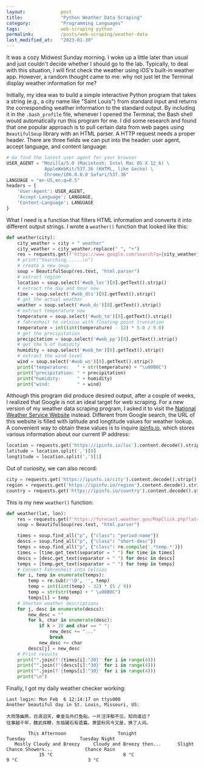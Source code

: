 ```yaml
---
layout:             post
title:              "Python Weather Data Scraping"
category:           "Programming Languages"
tags:               web-scraping python
permalink:          /posts/web-scraping/weather-data
last_modified_at:   "2023-01-30"
---
```


It was a cozy Midwest Sunday morning. I woke up a little later than usual and just couldn't decide whether I should go to the lab. Typically, to deal with this situation, I will first check the weather using iOS's built-in weather app. However, a random thought came to me: why not just let the Terminal display weather information for me?

<!-- excerpt-end -->

Initially, my idea was to build a simple interactive Python program that takes a string (e.g., a city name like "Saint Louis") from standard input and returns the corresponding weather information to the standard output. By including it in the <code>.bash_profile</code> file, whenever I opened the Terminal, the Bash shell would automatically run this program for me. I did some research and found that one popular approach is to pull certain data from web pages using <code>BeautifulSoup</code> library with an HTML parser. A HTTP request needs a proper header. There are three fields we can put into the header: user agent, accept language, and content language:

```python
# Go find the latest user agent for your browser
USER_AGENT = "Mozilla/5.0 (Macintosh; Intel Mac OS X 12_6) \
              AppleWebKit/537.36 (KHTML, like Gecko) \
              Chrome/106.0.0.0 Safari/537.36"
LANGUAGE = "en-US,en;q=0.5"
headers = {
    'User-Agent': USER_AGENT, 
    'Accept-Language': LANGUAGE, 
    'Content-Language': LANGUAGE
}
```

What I need is a function that filters HTML information and converts it into different output strings. I wrote a <code>weather()</code> function that looked like this:

```python
def weather(city):
    city_weather = city + " weather"
    city_weather = city_weather.replace(" ", "+")
    res = requests.get(f'https://www.google.com/search?q={city_weather}&oq={city_weather}&aqs=chrome.0.69i59j0i20i263i512j0i512l8.3487j1j9&sourceid=chrome&ie=UTF-8', headers = headers)
    # print("Searching......\n")
    # create a new soup
    soup = BeautifulSoup(res.text, "html.parser")
    # extract region
    location = soup.select('#wob_loc')[0].getText().strip()
    # extract the day and hour now
    time = soup.select('#wob_dts')[0].getText().strip()
    # get the actual weather
    weather = soup.select('#wob_dc')[0].getText().strip()
    # extract temperature now
    temperature = soup.select('#wob_tm')[0].getText().strip()
    # fahrenheit to celsius with floating point truncation
    temperature = int((int(temperature) - 32) * 5.0 / 9.0)
    # get the precipitation
    precipitation = soup.select('#wob_pp')[0].getText().strip()
    # get the % of humidity
    humidity = soup.select('#wob_hm')[0].getText().strip()
    # extract the wind level
    wind = soup.select('#wob_ws')[0].getText().strip()
    print("temperature:   " + str(temperature) + "\u00B0C")
    print("precipitation: " + precipitation)
    print("humidity:      " + humidity)
    print("wind:          " + wind)
```

Although this program did produce desired output, after a couple of weeks, I realized that Google is not an ideal target for web scraping. For a new version of my weather data scraping program, I asked it to visit the [National Weather Service Website](https://www.weather.gov/) instead. Different from Google search, the URL of this website is filled with latitude and longtitude values for weather lookup. A convenient way to obtain these values is to inquire [ipinfo.io](ipinfo.io), which stores various information about our current IP address:

```python
location = requests.get('https://ipinfo.io/loc').content.decode().strip()
latitude = location.split(',')[0]
longtitude = location.split(',')[1]
```

Out of curiosity, we can also record:

```python
city = requests.get('https://ipinfo.io/city').content.decode().strip()
region = requests.get('https://ipinfo.io/region').content.decode().strip()
country = requests.get('https://ipinfo.io/country').content.decode().strip()
```

This is my new <code>weather()</code> function:

```python
def weather(lat, lon):
    res = requests.get(f'https://forecast.weather.gov/MapClick.php?lat={lat}&lon={lon}', headers = headers)
    soup = BeautifulSoup(res.text, "html.parser")

    times = soup.find_all("p", {"class": "period-name"})
    descs = soup.find_all("p", {"class": "short-desc"})
    temps = soup.find_all("p", {"class": re.compile('.*temp.*')})
    times = [time.get_text(separator = " ") for time in times]
    descs = [desc.get_text(separator = " ") for desc in descs]
    temps = [temp.get_text(separator = " ") for temp in temps]
    # Convert Fahrenheit into Celsius
    for i, temp in enumerate(temps):
        temp = re.sub(r'\D', '', temp)
        temp = int((int(temp) - 32) * (5 / 9))
        temp = str(str(temp) + " \u00B0C")
        temps[i] = temp
    # Shorten weather descriptions
    for j, desc in enumerate(descs):
        new_desc = ""
        for k, char in enumerate(desc):
            if k > 20 and char == " ":
                new_desc += "..."
                break
            new_desc += char
        descs[j] = new_desc
    # Print results
    print("".join(f'{times[i]:^30}' for i in range(4)))
    print("".join(f'{descs[i]:^30}' for i in range(4)))
    print("".join(f'{temps[i]:^30}' for i in range(4)))
    print("\n")
```

Finally, I got my daily weather checker working:

```console
Last login: Mon Feb  6 12:14:17 on ttys000
Another beautiful day in St. Louis, Missouri, US:

大雨落幽燕，白浪滔天，秦皇岛外打鱼船。一片汪洋都不见，知向谁边？
往事越千年，魏武挥鞭，东临碣石有遗篇。萧瑟秋风今又是，换了人间。

        This Afternoon                   Tonight                       Tuesday                    Tuesday Night         
   Mostly Cloudy and Breezy     Cloudy and Breezy then...      Slight Chance Showers...            Chance Rain          
            15 °C                          8 °C                          9 °C                          3 °C             
```